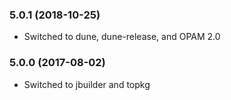### 5.0.1 (2018-10-25)

  * Switched to dune, dune-release, and OPAM 2.0


### 5.0.0 (2017-08-02)

  * Switched to jbuilder and topkg

